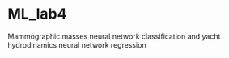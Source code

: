 # ML_lab4

Mammographic masses neural network classification and yacht hydrodinamics neural network regression
